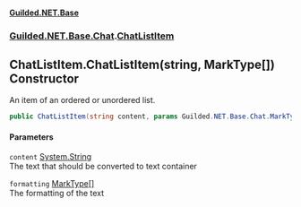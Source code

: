 
#### [Guilded.NET.Base](Guilded_NET_Base 'Guilded_NET_Base')
### [Guilded.NET.Base.Chat](Guilded_NET_Base#Guilded_NET_Base_Chat 'Guilded.NET.Base.Chat').[ChatListItem](ChatListItem 'Guilded.NET.Base.Chat.ChatListItem')
## ChatListItem.ChatListItem(string, MarkType[]) Constructor
An item of an ordered or unordered list.  
```csharp
public ChatListItem(string content, params Guilded.NET.Base.Chat.MarkType[] formatting);
```

#### Parameters
<a name='Guilded_NET_Base_Chat_ChatListItem_ChatListItem(string_Guilded_NET_Base_Chat_MarkType__)_content'></a>
`content` [System.String](https://docs.microsoft.com/en-us/dotnet/api/System.String 'System.String')  
The text that should be converted to text container
  
<a name='Guilded_NET_Base_Chat_ChatListItem_ChatListItem(string_Guilded_NET_Base_Chat_MarkType__)_formatting'></a>
`formatting` [MarkType](MarkType 'Guilded.NET.Base.Chat.MarkType')[[]](https://docs.microsoft.com/en-us/dotnet/api/System.Array 'System.Array')  
The formatting of the text
  
